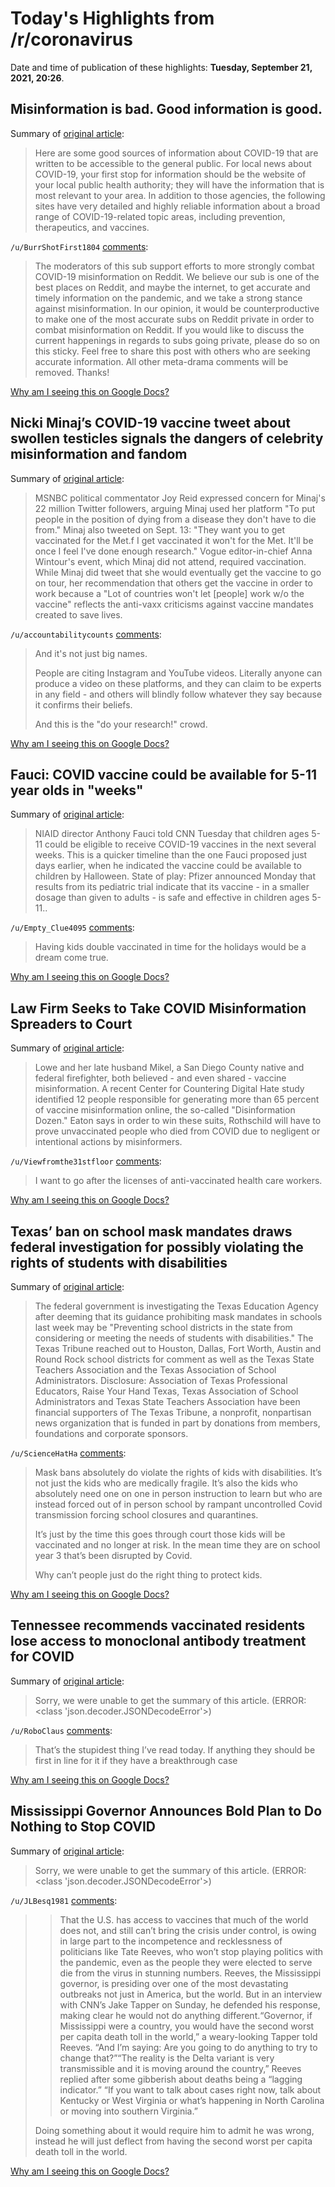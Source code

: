 # Today's Highlights from /r/coronavirus

Date and time of publication of these highlights: **Tuesday, September 21, 2021, 20:26**.

## Misinformation is bad. Good information is good.

Summary of [original article](https://www.reddit.com/r/Coronavirus/comments/pbo8yv/misinformation_is_bad_good_information_is_good/):

> Here are some good sources of information about COVID-19 that are written to be accessible to the general public. For local news about COVID-19, your first stop for information should be the website of your local public health authority; they will have the information that is most relevant to your area. In addition to those agencies, the following sites have very detailed and highly reliable information about a broad range of COVID-19-related topic areas, including prevention, therapeutics, and vaccines.

`/u/BurrShotFirst1804` [comments](https://www.reddit.com/r/Coronavirus/comments/pbo8yv/misinformation_is_bad_good_information_is_good/):

> The moderators of this sub support efforts to more strongly combat COVID-19 misinformation on Reddit. We believe our sub is one of the best places on Reddit, and maybe the internet, to get accurate and timely information on the pandemic, and we take a strong stance against misinformation. In our opinion, it would be counterproductive to make one of the most accurate subs on Reddit private in order to combat misinformation on Reddit. If you would like to discuss the current happenings in regards to subs going private, please do so on this sticky. Feel free to share this post with others who are seeking accurate information. All other meta-drama comments will be removed. Thanks!

[Why am I seeing this on Google Docs?](https://docs.google.com/document/d/1Dc6We63vOXIZsc0op-Bt4abqkYjXzOigalQqFxmvvbM/edit?usp=sharing)

## Nicki Minaj’s COVID-19 vaccine tweet about swollen testicles signals the dangers of celebrity misinformation and fandom

Summary of [original article](https://theconversation.com/nicki-minajs-covid-19-vaccine-tweet-about-swollen-testicles-signals-the-dangers-of-celebrity-misinformation-and-fandom-168242):

> MSNBC political commentator Joy Reid expressed concern for Minaj's 22 million Twitter followers, arguing Minaj used her platform "To put people in the position of dying from a disease they don't have to die from." Minaj also tweeted on Sept. 13: "They want you to get vaccinated for the Met.f I get vaccinated it won't for the Met. It'll be once I feel I've done enough research." Vogue editor-in-chief Anna Wintour's event, which Minaj did not attend, required vaccination. While Minaj did tweet that she would eventually get the vaccine to go on tour, her recommendation that others get the vaccine in order to work because a "Lot of countries won't let [people] work w/o the vaccine" reflects the anti-vaxx criticisms against vaccine mandates created to save lives.

`/u/accountabilitycounts` [comments](https://www.reddit.com/r/Coronavirus/comments/psifkv/nicki_minajs_covid19_vaccine_tweet_about_swollen/):

> And it's not just big names.
> 
> People are citing Instagram and YouTube videos. Literally anyone can produce a video on these platforms, and they can claim to be experts in any field - and others will blindly follow whatever they say because it confirms their beliefs.
> 
> And this is the "do your research!" crowd.

[Why am I seeing this on Google Docs?](https://docs.google.com/document/d/1Dc6We63vOXIZsc0op-Bt4abqkYjXzOigalQqFxmvvbM/edit?usp=sharing)

## Fauci: COVID vaccine could be available for 5-11 year olds in "weeks"

Summary of [original article](https://www.axios.com/fauci-covid-vaccine-children-available-weeks-167c6bf8-23a4-4fbb-b1e3-3ffd03f98185.html):

> NIAID director Anthony Fauci told CNN Tuesday that children ages 5-11 could be eligible to receive COVID-19 vaccines in the next several weeks. This is a quicker timeline than the one Fauci proposed just days earlier, when he indicated the vaccine could be available to children by Halloween. State of play: Pfizer announced Monday that results from its pediatric trial indicate that its vaccine - in a smaller dosage than given to adults - is safe and effective in children ages 5-11..

`/u/Empty_Clue4095` [comments](https://www.reddit.com/r/Coronavirus/comments/psrll7/fauci_covid_vaccine_could_be_available_for_511/):

> Having kids double vaccinated in time for the holidays would be a dream come true.

[Why am I seeing this on Google Docs?](https://docs.google.com/document/d/1Dc6We63vOXIZsc0op-Bt4abqkYjXzOigalQqFxmvvbM/edit?usp=sharing)

## Law Firm Seeks to Take COVID Misinformation Spreaders to Court

Summary of [original article](https://www.nbcsandiego.com/news/local/law-firm-seeks-to-take-covid-misinformation-spreaders-to-court/2723731/):

> Lowe and her late husband Mikel, a San Diego County native and federal firefighter, both believed - and even shared - vaccine misinformation. A recent Center for Countering Digital Hate study identified 12 people responsible for generating more than 65 percent of vaccine misinformation online, the so-called "Disinformation Dozen." Eaton says in order to win these suits, Rothschild will have to prove unvaccinated people who died from COVID due to negligent or intentional actions by misinformers.

`/u/Viewfromthe31stfloor` [comments](https://www.reddit.com/r/Coronavirus/comments/psim48/law_firm_seeks_to_take_covid_misinformation/):

> I want to go after the licenses of anti-vaccinated health care workers.

[Why am I seeing this on Google Docs?](https://docs.google.com/document/d/1Dc6We63vOXIZsc0op-Bt4abqkYjXzOigalQqFxmvvbM/edit?usp=sharing)

## Texas’ ban on school mask mandates draws federal investigation for possibly violating the rights of students with disabilities

Summary of [original article](https://www.texastribune.org/2021/09/21/texas-schools-mask-mandates-education-department/):

> The federal government is investigating the Texas Education Agency after deeming that its guidance prohibiting mask mandates in schools last week may be "Preventing school districts in the state from considering or meeting the needs of students with disabilities." The Texas Tribune reached out to Houston, Dallas, Fort Worth, Austin and Round Rock school districts for comment as well as the Texas State Teachers Association and the Texas Association of School Administrators. Disclosure: Association of Texas Professional Educators, Raise Your Hand Texas, Texas Association of School Administrators and Texas State Teachers Association have been financial supporters of The Texas Tribune, a nonprofit, nonpartisan news organization that is funded in part by donations from members, foundations and corporate sponsors.

`/u/ScienceHatHa` [comments](https://www.reddit.com/r/Coronavirus/comments/pstk9k/texas_ban_on_school_mask_mandates_draws_federal/):

> Mask bans absolutely do violate the rights of kids with disabilities.  It’s not just the kids who are medically fragile.  It’s also the kids who absolutely need one on one in person instruction to learn but who are instead forced out of in person school by rampant uncontrolled Covid transmission forcing school closures and quarantines.
> 
> It’s just by the time this goes through court those kids will be vaccinated and no longer at risk. In the mean time they are on school year 3 that’s been disrupted by Covid.
> 
> Why can’t people just do the right thing to protect kids.

[Why am I seeing this on Google Docs?](https://docs.google.com/document/d/1Dc6We63vOXIZsc0op-Bt4abqkYjXzOigalQqFxmvvbM/edit?usp=sharing)

## Tennessee recommends vaccinated residents lose access to monoclonal antibody treatment for COVID

Summary of [original article](https://www.usatoday.com/story/news/nation/2021/09/21/tennessee-recommends-vaccinated-lose-access-antibody-treatment-covid-19/5794956001/):

> Sorry, we were unable to get the summary of this article. (ERROR: <class 'json.decoder.JSONDecodeError'>)

`/u/RoboClaus` [comments](https://www.reddit.com/r/Coronavirus/comments/psnxa6/tennessee_recommends_vaccinated_residents_lose/):

> That’s the stupidest thing I’ve read today. If anything they should be first in line for it if they have a breakthrough case

[Why am I seeing this on Google Docs?](https://docs.google.com/document/d/1Dc6We63vOXIZsc0op-Bt4abqkYjXzOigalQqFxmvvbM/edit?usp=sharing)

## Mississippi Governor Announces Bold Plan to Do Nothing to Stop COVID

Summary of [original article](https://www.vanityfair.com/news/2021/09/mississippi-governor-announces-bold-plan-to-do-nothing-to-stop-covid):

> Sorry, we were unable to get the summary of this article. (ERROR: <class 'json.decoder.JSONDecodeError'>)

`/u/JLBesq1981` [comments](https://www.reddit.com/r/Coronavirus/comments/psbjec/mississippi_governor_announces_bold_plan_to_do/):

> >That the U.S. has access to vaccines that much of the world does not, and still can’t bring the crisis under control, is owing in large part to the incompetence and recklessness of politicians like Tate Reeves, who won’t stop playing politics with the pandemic, even as the people they were elected to serve die from the virus in stunning numbers. Reeves, the Mississippi governor, is presiding over one of the most devastating outbreaks not just in America, but the world. But in an interview with CNN’s Jake Tapper on Sunday, he defended his response, making clear he would not do anything different.“Governor, if Mississippi were a country, you would have the second worst per capita death toll in the world,” a weary-looking Tapper told Reeves. “And I’m saying: Are you going to do anything to try to change that?”“The reality is the Delta variant is very transmissible and it is moving around the country,” Reeves replied after some gibberish about deaths being a “lagging indicator.” “If you want to talk about cases right now, talk about Kentucky or West Virginia or what’s happening in North Carolina or moving into southern Virginia.”
> 
> Doing something about it would require him to admit he was wrong, instead he will just deflect from having the second worst per capita death toll in the world.

[Why am I seeing this on Google Docs?](https://docs.google.com/document/d/1Dc6We63vOXIZsc0op-Bt4abqkYjXzOigalQqFxmvvbM/edit?usp=sharing)

